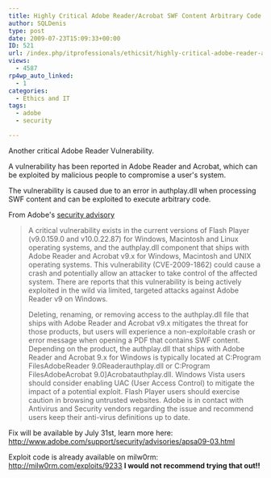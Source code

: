 ```yaml
---
title: Highly Critical Adobe Reader/Acrobat SWF Content Arbitrary Code Execution Vulnerability
author: SQLDenis
type: post
date: 2009-07-23T15:09:33+00:00
ID: 521
url: /index.php/itprofessionals/ethicsit/highly-critical-adobe-reader-acrobat-swf/
views:
  - 4587
rp4wp_auto_linked:
  - 1
categories:
  - Ethics and IT
tags:
  - adobe
  - security

---
```

Another critical Adobe Reader Vulnerability.

A vulnerability has been reported in Adobe Reader and Acrobat, which can be exploited by malicious people to compromise a user's system.

The vulnerability is caused due to an error in authplay.dll when processing SWF content and can be exploited to execute arbitrary code.

From Adobe's [security advisory][1] 

> A critical vulnerability exists in the current versions of Flash Player (v9.0.159.0 and v10.0.22.87) for Windows, Macintosh and Linux operating systems, and the authplay.dll component that ships with Adobe Reader and Acrobat v9.x for Windows, Macintosh and UNIX operating systems. This vulnerability (CVE-2009-1862) could cause a crash and potentially allow an attacker to take control of the affected system. There are reports that this vulnerability is being actively exploited in the wild via limited, targeted attacks against Adobe Reader v9 on Windows.
> 
> Deleting, renaming, or removing access to the authplay.dll file that ships with Adobe Reader and Acrobat v9.x mitigates the threat for those products, but users will experience a non-exploitable crash or error message when opening a PDF that contains SWF content. Depending on the product, the authplay.dll that ships with Adobe Reader and Acrobat 9.x for Windows is typically located at C:Program FilesAdobeReader 9.0Readerauthplay.dll or C:Program FilesAdobeAcrobat 9.0]Acrobatauthplay.dll. Windows Vista users should consider enabling UAC (User Access Control) to mitigate the impact of a potential exploit. Flash Player users should exercise caution in browsing untrusted websites. Adobe is in contact with Antivirus and Security vendors regarding the issue and recommend users keep their anti-virus definitions up to date.

Fix will be available by July 31st, learn more here: http://www.adobe.com/support/security/advisories/apsa09-03.html

Exploit code is already available on milw0rm: http://milw0rm.com/exploits/9233 **I would not recommend trying that out!!**

 [1]: http://www.adobe.com/support/security/advisories/apsa09-03.html
